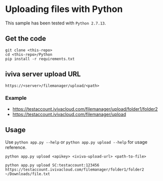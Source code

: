# Uploading files with Python

This sample has been tested with `Python 2.7.13`.

## Get the code

```text
git clone <this-repo>
cd <this-repo>/Python
pip install -r requirements.txt
```

## iviva server upload URL

``` text
https://<server>/filemanager/upload/<path>
```

### Example

* <https://testaccount.ivivacloud.com/filemanager/upload/folder1/folder2>
* <https://testaccount.ivivacloud.com/filemanager/upload>

## Usage

Use `python app.py --help` or `python app.py upload --help` for usage reference.

```text
python app.py upload <apikey> <iviva-upload-url> <path-to-file>

python app.py upload SC:testaccount:123456 https://testaccount.ivivacloud.com/filemanager/folder1/folder2 ~/Downloads/file.txt
````
